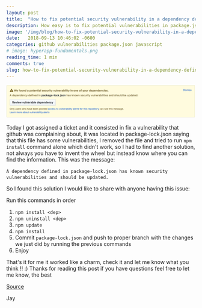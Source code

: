 ```yaml
---
layout: post
title:  "How to fix potential security vulnerability in a dependency defined in package-lock.json"
description: How easy is to fix potential vulnerabilities in package.json described in github in this article 
image: '/img/blog/how-to-fix-potential-security-vulnerability-in-a-dependency-defined-in-package-lock-json.jpg'
date:   2018-09-13 10:46:02 -0600
categories: github vulnerabilities package.json javascript
# image: hyperapp-fundamentals.png
reading_time: 1 min
comments: true
slug: how-to-fix-potential-security-vulnerability-in-a-dependency-defined-in-package-lock-json
---
```

<img src="/img/blog/how-to-fix-potential-security-vulnerability-in-a-dependency-defined-in-package-lock-json-github.png" alt="{{ page.title }}" class="img-fluid">

Today I got assigned a ticket and it consisted in fix a vulnerability that github was complaining about, it was located in package-lock.json saying that this file has some vulnerabilities, I removed the file and tried to run `npm install` command alone which didn't work, so I had to find another solution, not always you have to invent the wheel but instead know where you can find the information.
This was the message:

```
A dependency defined in package-lock.json has known security vulnerabilities and should be updated. 
```

So I found this solution I would like to share with anyone having this issue: 

Run this commands in order

1. `npm install <dep>`
2. `npm uninstall <dep>`
3. `npm update`
4. `npm install`
5. Commit `package-lock.json` and push to proper branch with the changes we just did by running the previous commands
6. Enjoy

That's it for me it worked like a charm, check it and let me know what you think !! :)
Thanks for reading this post if you have questions feel free to let me know, the best


<a href="https://github.com/Microsoft/vscode/issues/48783#issuecomment-384873041" target="_blank">Source</a>

Jay
